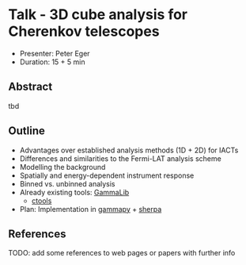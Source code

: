 # Talk - 3D cube analysis for Cherenkov telescopes

* Presenter: Peter Eger
* Duration: 15 + 5 min

## Abstract

tbd

## Outline

* Advantages over established analysis methods (1D + 2D) for IACTs
* Differences and similarities to the Fermi-LAT analysis scheme
* Modelling the background
* Spatially and energy-dependent instrument response
* Binned vs. unbinned analysis
* Already existing tools: [GammaLib](http://cta.irap.omp.eu/gammalib-devel/)
  + [ctools](http://cta.irap.omp.eu/ctools-devel/)
* Plan: Implementation in [gammapy](https://gammapy.readthedocs.org/en/latest/) + [sherpa](http://cxc.harvard.edu/sherpa4.4/)


## References

TODO: add some references to web pages or papers with further info
